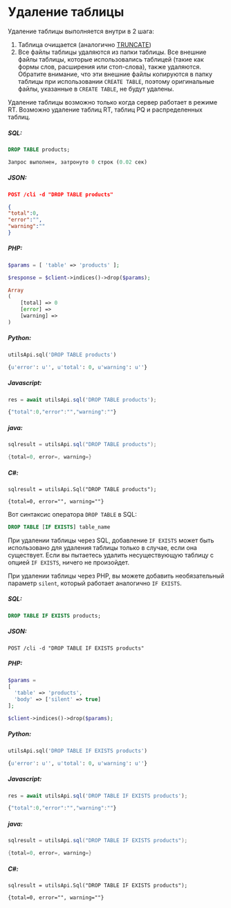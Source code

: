 # Удаление таблицы

<!-- example drop -->

Удаление таблицы выполняется внутри в 2 шага:
1. Таблица очищается (аналогично [TRUNCATE](Emptying_a_table.md))
2. Все файлы таблицы удаляются из папки таблицы. Все внешние файлы таблицы, которые использовались таблицей (такие как формы слов, расширения или стоп-слова), также удаляются. Обратите внимание, что эти внешние файлы копируются в папку таблицы при использовании `CREATE TABLE`, поэтому оригинальные файлы, указанные в `CREATE TABLE`, не будут удалены.

Удаление таблицы возможно только когда сервер работает в режиме RT. Возможно удаление таблиц RT, таблиц PQ и распределенных таблиц.

<!-- intro -->
##### SQL:
<!-- request SQL -->

```sql
DROP TABLE products;
```
<!-- response -->

```sql
Запрос выполнен, затронуто 0 строк (0.02 сек)
```

<!-- intro -->
##### JSON:

<!-- request JSON -->

```JSON
POST /cli -d "DROP TABLE products"
```

<!-- response JSON -->
```JSON
{
"total":0,
"error":"",
"warning":""
}
```

<!-- intro -->
##### PHP:

<!-- request PHP -->

```php
$params = [ 'table' => 'products' ];

$response = $client->indices()->drop($params);
```

<!-- response PHP -->
```php
Array
(
    [total] => 0
    [error] =>
    [warning] =>
)

```
<!-- intro -->
##### Python:

<!-- request Python -->

```python
utilsApi.sql('DROP TABLE products')
```

<!-- response Python -->
```python
{u'error': u'', u'total': 0, u'warning': u''}
```
<!-- intro -->
##### Javascript:

<!-- request javascript -->

```javascript
res = await utilsApi.sql('DROP TABLE products');
```

<!-- response javascript -->
```javascript
{"total":0,"error":"","warning":""}
```
<!-- intro -->
##### java:

<!-- request Java -->

```java
sqlresult = utilsApi.sql("DROP TABLE products");
```

<!-- response Java -->
```java
{total=0, error=, warning=}
```

<!-- intro -->
##### C#:

<!-- request C# -->

```clike
sqlresult = utilsApi.Sql("DROP TABLE products");
```

<!-- response C# -->
```clike
{total=0, error="", warning=""}
```

<!-- end -->

Вот синтаксис оператора `DROP TABLE` в SQL:

```sql
DROP TABLE [IF EXISTS] table_name
```

<!-- example drop-if-exists -->

При удалении таблицы через SQL, добавление `IF EXISTS` может быть использовано для удаления таблицы только в случае, если она существует. Если вы пытаетесь удалить несуществующую таблицу с опцией `IF EXISTS`, ничего не произойдет.

При удалении таблицы через PHP, вы можете добавить необязательный параметр `silent`, который работает аналогично `IF EXISTS`.

<!-- intro -->
##### SQL:
<!-- request SQL -->

```sql
DROP TABLE IF EXISTS products;
```

<!-- intro -->
##### JSON:

<!-- request JSON -->

```http
POST /cli -d "DROP TABLE IF EXISTS products"
```

<!-- intro -->
##### PHP:

<!-- request PHP -->

```php
$params =
[
  'table' => 'products',
  'body' => ['silent' => true]
];

$client->indices()->drop($params);
```
<!-- intro -->
##### Python:

<!-- request Python -->

```python
utilsApi.sql('DROP TABLE IF EXISTS products')
```

<!-- response Python -->
```python
{u'error': u'', u'total': 0, u'warning': u''}
```
<!-- intro -->
##### Javascript:

<!-- request javascript -->

```javascript
res = await utilsApi.sql('DROP TABLE IF EXISTS products');
```

<!-- response javascript -->
```javascript
{"total":0,"error":"","warning":""}
```
<!-- intro -->
##### java:

<!-- request Java -->

```java
sqlresult = utilsApi.sql("DROP TABLE IF EXISTS products");
```

<!-- response Java -->
```java
{total=0, error=, warning=}
```

<!-- intro -->
##### C#:

<!-- request C# -->

```clike
sqlresult = utilsApi.Sql("DROP TABLE IF EXISTS products");
```

<!-- response C# -->
```clike
{total=0, error="", warning=""}
```

<!-- end -->
<!-- proofread -->
